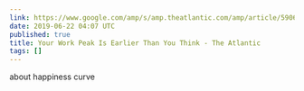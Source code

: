 ```yaml
---
link: https://www.google.com/amp/s/amp.theatlantic.com/amp/article/590650/
date: 2019-06-22 04:07 UTC
published: true
title: Your Work Peak Is Earlier Than You Think - The Atlantic
tags: []
---
```


about happiness curve
